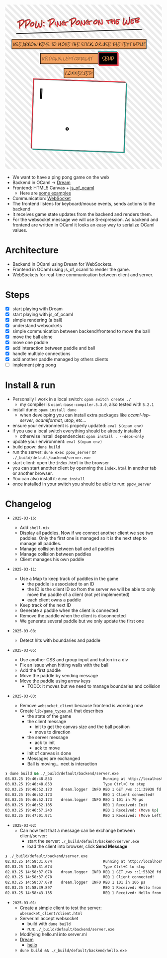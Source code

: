 <img src="images/screenshot.png" alt="OCaml plays ping pong" />

- We want to have a ping pong game on the web
- Backend in OCaml -> [Dream](https://aantron.github.io/dream/)
- Frontend: HTML5 Canvas + [js_of_ocaml](https://ocsigen.org/js_of_ocaml/latest/manual/overview)
  - Here are [some examples](https://github.com/ocsigen/js_of_ocaml/blob/master/examples)
- Communication: [WebSocket](https://developer.mozilla.org/en-US/docs/Web/API/WebSocket)
- The frontend listens for keyboard/mouse events, sends actions to the backend
- It receives game state updates from the backend and renders them.
- For the websocket message we will use S-expression. As backend and frontend are written
in OCaml it looks an easy way to serialize OCaml values.

# Architecture

- Backend in OCaml using Dream for WebSockets.
- Frontend in OCaml using js_of_ocaml to render the game.
- WebSockets for real-time communication between client and server.

# Steps

- [x] start playing with Dream
- [x] start playing with js_of_ocaml
- [x] simple rendering (a ball)
- [x] understand websockets
- [x] simple communication between backend/frontend to move the ball
- [x] move the ball alone
- [x] move one paddle
- [x] add interaction between paddle and ball
- [x] handle multiple connections
- [x] add another paddle managed by others clients
- [ ] implement ping pong

# Install & run

- Personally I work in a local switch: `opam switch create ./`
  - my compiler is `ocaml-base-compiler.5.3.0`, also tested with `5.2.1`
- install dune: `opam install dune`
  - when developing you can install extra packages like *ocaml-lsp-server*,
  *ocamlformat*, *utop*, etc...
- ensure your environment is properly updated: `eval $(opam env)`
- if you use a local switch everything should be already installed
  - otherwise install dependencies: `opam install . --deps-only`
- update your environment: `eval $(opam env)`
- build ppow: `dune build`
- run the server: `dune exec ppow_server` or `./_build/default/backend/server.exe`
- start client: open the `index.html` in the browser
- you can start another client by openning the `index.html` in another tab or another browser.
- You can also install it: `dune install`
- once installed in your switch you should be able to run: `ppow_server`

# Changelog

- `2025-03-16`:
  - Add `shell.nix`
  - Display all paddles. Now if we connect another client
  we see two paddles. Only the first one is managed so it is the next
  step to manage all paddles.
  - Manage collision between ball and all paddles
  - Manage collision between paddles
  - Client manages his own paddle

- `2025-03-11`:
  - Use a Map to keep track of paddles in the game
    - the paddle is associated to an ID
    - the ID is the client ID so from the server we will be able to only
    move the paddle of a client (not yet implemented)
    - each client owns a paddle
  - Keep track of the next ID
  - Generate a paddle when the client is connected
  - Remove the paddle when the client is disconnected
  - We generate several paddle but we only update the first one

- `2025-03-08`:
  - Detect hits with boundaries and paddle

- `2025-03-05`:
  - Use another CSS and group input and button in a div
  - Fix an issue when hitting walls with the ball
  - Add the first paddle
  - Move the paddle by sending message
  - Move the paddle using arrow keys
    - TODO: it moves but we need to manage boundaries and collision

- `2025-03-03`:
  - Remove `websocket_client` because frontend is working now
  - Create `lib/game_types.ml` that describes
    - the state of the game
    - the client message
      - init to get the canvas size and the ball position
      - move to direction
    - the server message
      - ack to init
      - ack to move
    - Init of canvas is done
    - Messages are exchanged
    - Ball is moving... next is interaction
```sh
❯ dune build && ./_build/default/backend/server.exe
03.03.25 19:46:48.853                       Running at http://localhost:8080
03.03.25 19:46:48.853                       Type Ctrl+C to stop
03.03.25 19:46:52.173    dream.logger  INFO REQ 1 GET /ws ::1:39938 fd 6 Mozilla/5.0 (X11; Linux x86_64; rv:128.0) Gecko/20100101 Firefox/128.0
03.03.25 19:46:52.173                       REQ 1 Client connected!
03.03.25 19:46:52.173    dream.logger  INFO REQ 1 101 in 79 μs
03.03.25 19:46:52.185                       REQ 1 Received: Init
03.03.25 19:46:57.243                       REQ 1 Received: (Move Up)
03.03.25 19:47:01.971                       REQ 1 Received: (Move Left)
```
- `2025-03-02`:
    - Can now test that a message can be exchange between client/server:
      - start the server: `./_build/default/backend/server.exe`
      - load the client into browser, click **Send Message**
```sh
❯ ./_build/default/backend/server.exe
02.03.25 14:58:31.674                       Running at http://localhost:8080
02.03.25 14:58:31.674                       Type Ctrl+C to stop
02.03.25 14:58:37.078    dream.logger  INFO REQ 1 GET /ws ::1:53826 fd 6 Mozilla/5.0 (X11; Linux x86_64; rv:128.0) Gecko/20100101 Firefox/128.0
02.03.25 14:58:37.078                       REQ 1 Client connected!
02.03.25 14:58:37.078    dream.logger  INFO REQ 1 101 in 106 μs
02.03.25 14:58:39.897                       REQ 1 Received: Hello from client!
02.03.25 14:58:43.135                       REQ 1 Received: Hello from client!
```

- `2025-03-01`:
    - Create a simple client to test the server: `wbesocket_client/client.html`
    - Server.ml accept websocket
      - build with `dune build`
      - run: `./_build/default/backend/server.exe`
    - Modifying hello.ml into server.ml
    - [Dream](https://aantron.github.io/dream/)
      - [hello](https://aantron.github.io/dream/)
    - `dune build && ./_build/default/backend/hello.exe`
